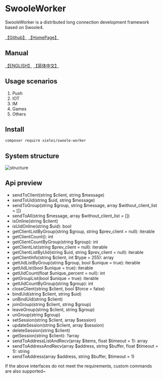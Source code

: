 # SwooleWorker

SwooleWorker is a distributed long connection development framework based on Swoole4.

[【Github】](http://www.github.com/xielei/swoole-worker)
[【HomePage】](http://www.github.com/xielei/swoole-worker)

## Manual

[【ENGLISH】](docs/en)
[【简体中文】](docs/zh-CN)

## Usage scenarios

1. Push
2. IOT
3. IM
4. Games
5. Others

## Install

``` bash
composer require xielei/swoole-worker
```

## System structure

![structure](https://www.ebcms.com/uploads/2021/04-27/6087c1f10c381.png)

## Api preview

* sendToClient(string $client, string $message)
* sendToUid(string $uid, string $message)
* sendToGroup(string $group, string $message, array $without_client_list = [])
* sendToAll(string $message, array $without_client_list = [])
* isOnline(string $client)
* isUidOnline(string $uid): bool
* getClientListByGroup(string $group, string $prev_client = null): iterable
* getClientCount(): int
* getClientCountByGroup(string $group): int
* getClientList(string $prev_client = null): iterable
* getClientListByUid(string $uid, string $prev_client = null): iterable
* getClientInfo(string $client, int $type = 255): array
* getUidListByGroup(string $group, bool $unique = true): iterable
* getUidList(bool $unique = true): iterable
* getUidCount(float $unique_percent = null): int
* getGroupList(bool $unique = true): iterable
* getUidCountByGroup(string $group): int
* closeClient(string $client, bool $force = false)
* bindUid(string $client, string $uid)
* unBindUid(string $client)
* joinGroup(string $client, string $group)
* leaveGroup(string $client, string $group)
* unGroup(string $group)
* setSession(string $client, array $session)
* updateSession(string $client, array $session)
* deleteSession(string $client)
* getSession(string $client): ?array
* sendToAddressListAndRecv(array $items, float $timeout = 1): array
* sendToAddressAndRecv(array $address, string $buffer, float $timeout = 1): string
* sendToAddress(array $address, string $buffer, $timeout = 1)

If the above interfaces do not meet the requirements, custom commands are also supported~
